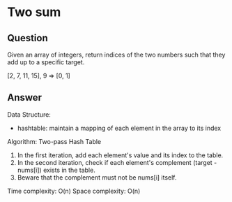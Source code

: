 # Two sum

## Question

Given an array of integers, return indices of the two numbers such that they add up to a specific target.

[2, 7, 11, 15], 9 => [0, 1]

## Answer

Data Structure:

- hashtable: maintain a mapping of each element in the array to its index

Algorithm: Two-pass Hash Table

1. In the first iteration, add each element's value and its index to the table.
2. In the second iteration, check if each element's complement (target - nums[i]) exists in the table.
3. Beware that the complement must not be nums[i] itself.

Time complexity: O(n)
Space complexity: O(n)
